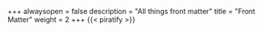 +++
alwaysopen = false
description = "All things front matter"
title = "Front Matter"
weight = 2
+++
{{< piratify >}}